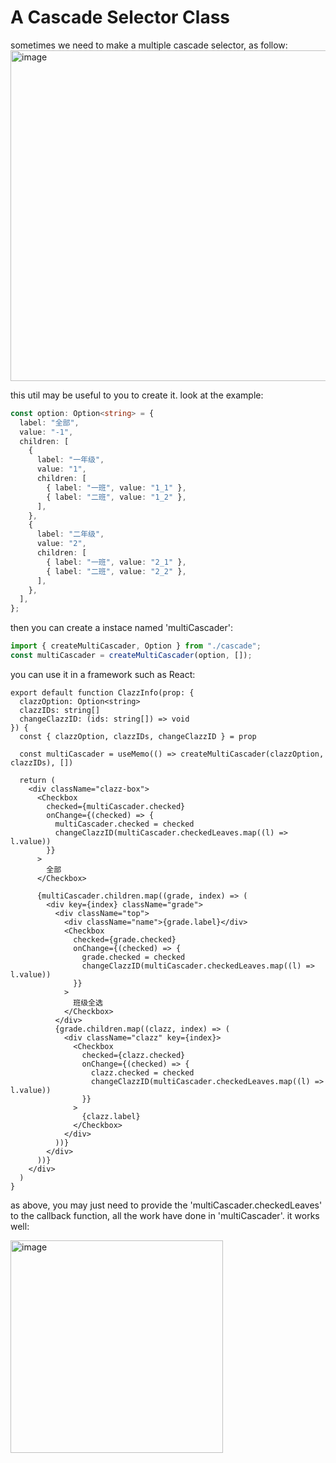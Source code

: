 # A Cascade Selector Class

sometimes we need to make a multiple cascade selector, as follow:
<img width="529" alt="image" src="https://user-images.githubusercontent.com/76041600/233778032-245bdc6c-37da-488c-a73b-777416c8b2ee.png">

this util may be useful to you to create it. look at the example:
```typescript
const option: Option<string> = {
  label: "全部",
  value: "-1",
  children: [
    {
      label: "一年级",
      value: "1",
      children: [
        { label: "一班", value: "1_1" },
        { label: "二班", value: "1_2" },
      ],
    },
    {
      label: "二年级",
      value: "2",
      children: [
        { label: "一班", value: "2_1" },
        { label: "二班", value: "2_2" },
      ],
    },
  ],
};
```
then you can create a instace named 'multiCascader':
```typescript
import { createMultiCascader, Option } from "./cascade";
const multiCascader = createMultiCascader(option, []);
```
you can use it in a framework such as React:
```tsx
export default function ClazzInfo(prop: {
  clazzOption: Option<string>
  clazzIDs: string[]
  changeClazzID: (ids: string[]) => void
}) {
  const { clazzOption, clazzIDs, changeClazzID } = prop

  const multiCascader = useMemo(() => createMultiCascader(clazzOption, clazzIDs), [])

  return (
    <div className="clazz-box">
      <Checkbox
        checked={multiCascader.checked}
        onChange={(checked) => {
          multiCascader.checked = checked
          changeClazzID(multiCascader.checkedLeaves.map((l) => l.value))
        }}
      >
        全部
      </Checkbox>

      {multiCascader.children.map((grade, index) => (
        <div key={index} className="grade">
          <div className="top">
            <div className="name">{grade.label}</div>
            <Checkbox
              checked={grade.checked}
              onChange={(checked) => {
                grade.checked = checked
                changeClazzID(multiCascader.checkedLeaves.map((l) => l.value))
              }}
            >
              班级全选
            </Checkbox>
          </div>
          {grade.children.map((clazz, index) => (
            <div className="clazz" key={index}>
              <Checkbox
                checked={clazz.checked}
                onChange={(checked) => {
                  clazz.checked = checked
                  changeClazzID(multiCascader.checkedLeaves.map((l) => l.value))
                }}
              >
                {clazz.label}
              </Checkbox>
            </div>
          ))}
        </div>
      ))}
    </div>
  )
}
```
as above, you may just need to provide the 'multiCascader.checkedLeaves' to the callback function, all the work have done in 'multiCascader'. it works well:

<img width="340" alt="image" src="https://user-images.githubusercontent.com/76041600/233779120-294e36e6-7249-4922-9719-325e41a55751.png">

